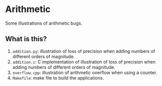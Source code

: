 # Arithmetic
Some illustrations of arithmetic bugs.

## What is this?
1. `addition.py`: illustration of loss of precision when adding numbers
    of different orders of magnitude.
1. `addition.c`: C implementation of illustration of loss of precision
    when adding numbers of different orders of magnitude.
1. `overflow.cpp`: illustration of arithmetic overflow when using a
    counter.
1. `Makefile`: make file to build the applications.
